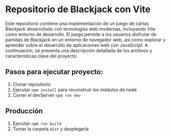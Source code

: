 # Repositorio de Blackjack con Vite

Este repositorio contiene una implementación de un juego de cartas Blackjack desarrollado con tecnologías web modernas, incluyendo Vite como entorno de desarrollo. El juego permite a los usuarios disfrutar de partidas de Blackjack en un entorno de navegador web, así como explorar y aprender sobre el desarrollo de aplicaciones web con JavaScript. A continuación, se presenta una descripción detallada de los archivos y características clave del proyecto.

## Pasos para ejecutar proyecto:

1. Clonar repositorio
2. Ejecutar ```npm install``` para reconstruir los módulos de node
3. Correr el devServer ```npm run dev```

## Producción

1. Ejecutar ```npm run build```
2. Tomar la carpeta ```dist``` y desplegarla
